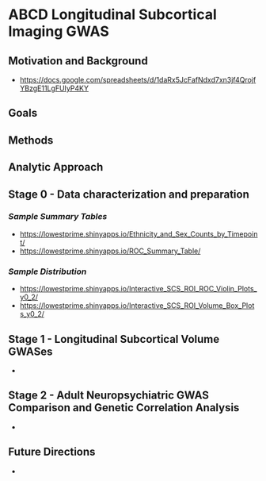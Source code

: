 # **ABCD Longitudinal Subcortical Imaging GWAS**
## Motivation and Background
  - https://docs.google.com/spreadsheets/d/1daRx5JcFafNdxd7xn3jf4QrojfYBzgE11LgFUIyP4KY

## Goals

## Methods

## Analytic Approach

## **Stage 0 - Data characterization and preparation**
### _Sample Summary Tables_
  - https://lowestprime.shinyapps.io/Ethnicity_and_Sex_Counts_by_Timepoint/
  - https://lowestprime.shinyapps.io/ROC_Summary_Table/

### _Sample Distribution_
  - https://lowestprime.shinyapps.io/Interactive_SCS_ROI_ROC_Violin_Plots_y0_2/
  - https://lowestprime.shinyapps.io/Interactive_SCS_ROI_Volume_Box_Plots_y0_2/

## **Stage 1 - Longitudinal Subcortical Volume GWASes**
  - 

## **Stage 2 - Adult Neuropsychiatric GWAS Comparison and Genetic Correlation Analysis**
  - 

## Future Directions
  - 

